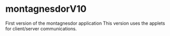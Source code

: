 montagnesdorV10
===============

First version of the montagnesdor application
This version uses the applets for client/server communications.
